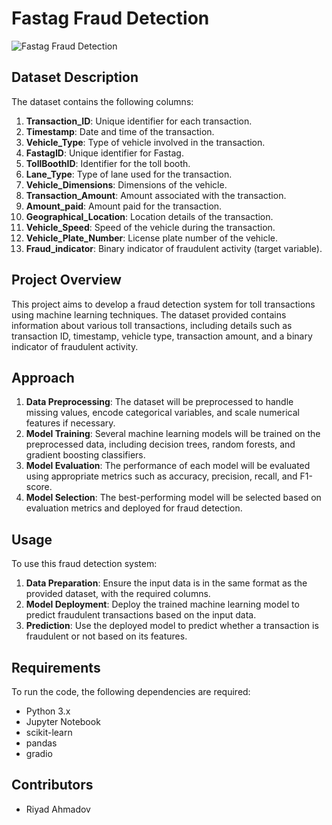 # Fastag Fraud Detection

![Fastag Fraud Detection](https://storage.googleapis.com/kaggle-datasets-images/4314015/7415794/07d9eeb085f51a94f22c4c9e07bc11b3/dataset-cover.jpg?t=2024-01-16-19-25-41)

## Dataset Description

The dataset contains the following columns:

1. **Transaction_ID**: Unique identifier for each transaction.
2. **Timestamp**: Date and time of the transaction.
3. **Vehicle_Type**: Type of vehicle involved in the transaction.
4. **FastagID**: Unique identifier for Fastag.
5. **TollBoothID**: Identifier for the toll booth.
6. **Lane_Type**: Type of lane used for the transaction.
7. **Vehicle_Dimensions**: Dimensions of the vehicle.
8. **Transaction_Amount**: Amount associated with the transaction.
9. **Amount_paid**: Amount paid for the transaction.
10. **Geographical_Location**: Location details of the transaction.
11. **Vehicle_Speed**: Speed of the vehicle during the transaction.
12. **Vehicle_Plate_Number**: License plate number of the vehicle.
13. **Fraud_indicator**: Binary indicator of fraudulent activity (target variable).

## Project Overview

This project aims to develop a fraud detection system for toll transactions using machine learning techniques. The dataset provided contains information about various toll transactions, including details such as transaction ID, timestamp, vehicle type, transaction amount, and a binary indicator of fraudulent activity.

## Approach

1. **Data Preprocessing**: The dataset will be preprocessed to handle missing values, encode categorical variables, and scale numerical features if necessary.
2. **Model Training**: Several machine learning models will be trained on the preprocessed data, including decision trees, random forests, and gradient boosting classifiers.
3. **Model Evaluation**: The performance of each model will be evaluated using appropriate metrics such as accuracy, precision, recall, and F1-score.
4. **Model Selection**: The best-performing model will be selected based on evaluation metrics and deployed for fraud detection.

## Usage

To use this fraud detection system:

1. **Data Preparation**: Ensure the input data is in the same format as the provided dataset, with the required columns.
2. **Model Deployment**: Deploy the trained machine learning model to predict fraudulent transactions based on the input data.
3. **Prediction**: Use the deployed model to predict whether a transaction is fraudulent or not based on its features.

## Requirements

To run the code, the following dependencies are required:

- Python 3.x
- Jupyter Notebook
- scikit-learn
- pandas
- gradio

## Contributors

- Riyad Ahmadov
